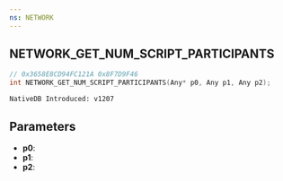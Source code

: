 ```yaml
---
ns: NETWORK
---
```

## NETWORK_GET_NUM_SCRIPT_PARTICIPANTS

```c
// 0x3658E8CD94FC121A 0x8F7D9F46
int NETWORK_GET_NUM_SCRIPT_PARTICIPANTS(Any* p0, Any p1, Any p2);
```

```
NativeDB Introduced: v1207
```

## Parameters
* **p0**:
* **p1**:
* **p2**:
